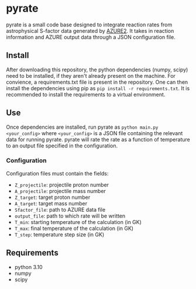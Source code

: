 # pyrate

pyrate is a small code base designed to integrate reaction rates from astrophysical S-factor data generated by [AZURE2](https://azure.nd.edu). It takes in reaction information and AZURE output data through a JSON configuration file.

## Install

After downloading this repository, the python dependencies (numpy, scipy) need to be installed, if they aren't already present on the machine. For convience, a requirements.txt file is present in the repository. One can then install the dependencies using pip as `pip install -r requirements.txt`. It is recommended to install the requirements to a virtual environment.

## Use

Once dependencies are installed, run pyrate as `python main.py <your_config>` where `<your_config>` is a JSON file containing the relevant data for running pyrate.
pyrate will rate the rate as a function of temperature to an output file specified in the configuration.

### Configuration

Configuration files must contain the fields:

- `Z_projectile`: projectile proton number
- `A_projectile`: projectile mass number
- `Z_target`: target proton number
- `A_target`: target mass number
- `Sfactor_file`: path to AZURE data file
- `output_file`: path to which rate will be written
- `T_min`: starting temperature of the calculation (in GK)
- `T_max`: final temperature of the calculation (in GK)
- `T_step`: temperature step size (in GK)

## Requirements

- python 3.10
- numpy
- scipy
